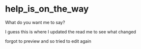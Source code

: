 # help_is_on_the_way
What do you want me to say?

I guess this is where I updated the read me to see what changed

forgot to preview and so tried to edit again

